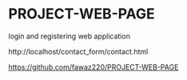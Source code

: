 # PROJECT-WEB-PAGE
login and registering web application

http://localhost/contact_form/contact.html

https://github.com/fawaz220/PROJECT-WEB-PAGE
